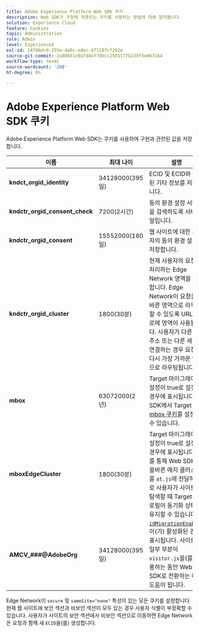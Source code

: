 ```yaml
---
title: Adobe Experience Platform Web SDK 쿠키
description: Web SDK가 구현에 적용되는 쿠키를 사용하는 방법에 대해 알아봅니다.
solution: Experience Cloud
feature: Cookies
topic: Administration
role: Admin
level: Experienced
exl-id: 14f06dc9-255e-4a6c-adec-471107cf202e
source-git-commit: 2a80851c0a7d4ef7dbcc2565177b239f3e063164
workflow-type: tm+mt
source-wordcount: '288'
ht-degree: 0%

---
```


# Adobe Experience Platform Web SDK 쿠키

Adobe Experience Platform Web SDK는 쿠키를 사용하여 구현과 관련된 값을 저장합니다.

| 이름 | 최대 나이 | 설명 |
|---|---|---|
| **kndct_orgid_identity** | 34128000(395일) | ECID 및 ECID와 관련된 기타 정보를 저장합니다. |
| **kndctr_orgid_consent_check** | 7200(2시간) | 동의 환경 설정 서버측을 검색하도록 서버에 알립니다. |
| **kndctr_orgid_consent** | 15552000(180일) | 웹 사이트에 대한 사용자의 동의 환경 설정을 저장합니다. |
| **kndctr_orgid_cluster** | 1800(30분) | 현재 사용자의 요청을 처리하는 Edge Network 영역을 저장합니다. Edge Network이 요청을 올바른 영역으로 라우팅할 수 있도록 URL 경로에 영역이 사용됩니다. 사용자가 다른 IP 주소 또는 다른 세션에 연결하는 경우 요청이 다시 가장 가까운 영역으로 라우팅됩니다. |
| **mbox** | 63072000(2년) | Target 마이그레이션 설정이 true로 설정된 경우에 표시됩니다. 웹 SDK에서 Target [mbox 쿠키](https://developer.adobe.com/target/implement/client-side/atjs/atjs-cookies/)를 설정할 수 있습니다. |
| **mboxEdgeCluster** | 1800(30분) | Target 마이그레이션 설정이 true로 설정된 경우에 표시됩니다. 이를 통해 Web SDK는 올바른 에지 클러스터를 `at.js`에 전달하므로 사용자가 사이트를 탐색할 때 Target 프로필이 동기화 상태를 유지할 수 있습니다. |
| **AMCV_###@AdobeOrg** | 34128000(395일) | [`idMigrationEnabled`](https://experienceleague.adobe.com/en/docs/experience-platform/web-sdk/commands/configure/idmigrationenabled)이(가) 활성화된 경우 표시됩니다. 사이트의 일부 부분이 `visitor.js`을(를) 사용하는 동안 Web SDK로 전환하는 데 도움이 됩니다. |

Edge Network이 `secure` 및 `sameSite="none"` 특성이 있는 모든 쿠키를 설정합니다. 현재 웹 사이트에 보안 섹션과 비보안 섹션이 모두 있는 경우 사용자 식별이 부정확할 수 있습니다. 사용자가 사이트의 보안 섹션에서 비보안 섹션으로 이동하면 Edge Network은 요청과 함께 새 `ECID`을(를) 생성합니다.
